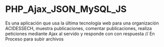 # PHP_Ajax_JSON_MySQL_JS
Es una aplicación que usa la última tecnología web para una organización ACIDESSECH, muestra publicaciones, comentar publicaciones, realiza peticiones mediante Ajax al servido y responde con con respuesta
// En Proceso para subir archivos

